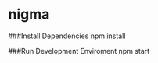 # nigma


###Install Dependencies
    npm install
    

###Run Development Enviroment
    npm start

